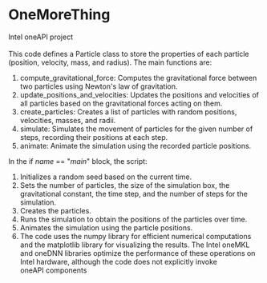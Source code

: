 # OneMoreThing
Intel oneAPI project<br><br>
This code defines a Particle class to store the properties of each particle (position, velocity, mass, and radius). The main functions are:
1. compute_gravitational_force: Computes the gravitational force between two particles using Newton's law of gravitation.
2. update_positions_and_velocities: Updates the positions and velocities of all particles based on the gravitational forces acting on them.
3. create_particles: Creates a list of particles with random positions, velocities, masses, and radii.
4. simulate: Simulates the movement of particles for the given number of steps, recording their positions at each step.
5. animate: Animate the simulation using the recorded particle positions.

In the if _name_ == "_main_" block, the script:

1. Initializes a random seed based on the current time.
2. Sets the number of particles, the size of the simulation box, the gravitational constant, the time step, and the number of steps for the simulation.
3. Creates the particles.
4. Runs the simulation to obtain the positions of the particles over time.
5. Animates the simulation using the particle positions.
6. The code uses the numpy library for efficient numerical computations and the matplotlib library for visualizing the results. The Intel oneMKL and oneDNN libraries optimize the performance of these operations on Intel hardware, although the code does not explicitly invoke oneAPI components
